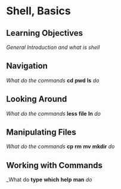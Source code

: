 # Shell, Basics

## Learning Objectives

_General Introduction and what is shell_

## Navigation

_What do the commands_ **cd** **pwd** **ls** _do_

## Looking Around

_What do the commands_ **less** **file** **ln** _do_

## Manipulating Files

_What do the commands_ **cp** **rm** **mv** **mkdir** _do_

## Working with Commands

_What do **type** **which** **help** **man** _do_
